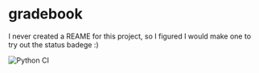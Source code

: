 # gradebook
I never created a REAME for this project, so I figured I would make one to try out the status badege :)

![Python CI](https://github.com/Steve-Glass/gradebook/actions/workflows/PythonCI.yml/badge.svg)

